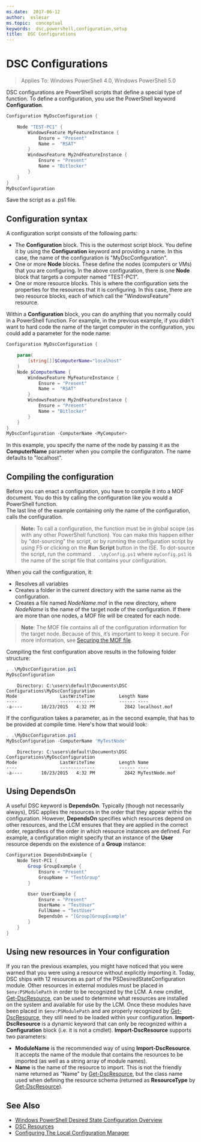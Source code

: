 ```yaml
---
ms.date:  2017-06-12
author:  eslesar
ms.topic:  conceptual
keywords:  dsc,powershell,configuration,setup
title:  DSC Configurations
---
```


# DSC Configurations

>Applies To: Windows PowerShell 4.0, Windows PowerShell 5.0

DSC configurations are PowerShell scripts that define a special type of function. 
To define a configuration, you use the PowerShell keyword **Configuration**.

```powershell
Configuration MyDscConfiguration {

	Node "TEST-PC1" {
		WindowsFeature MyFeatureInstance {
			Ensure = "Present"
			Name =	"RSAT"
		}
		WindowsFeature My2ndFeatureInstance {
			Ensure = "Present"
			Name = "Bitlocker"
		}
	}
}
MyDscConfiguration

```

Save the script as a .ps1 file.

## Configuration syntax

A configuration script consists of the following parts:

- The **Configuration** block. This is the outermost script block. You define it by using the **Configuration** keyword and providing a name. In this case, the name of the configuration is "MyDscConfiguration".
- One or more **Node** blocks. These define the nodes (computers or VMs) that you are configuring. In the above configuration, there is one **Node** block that targets a computer named "TEST-PC1".
- One or more resource blocks. This is where the configuration sets the properties for the resources that it is configuring. In this case, there are two resource blocks, each of which call the "WindowsFeature" resource.

Within a **Configuration** block, you can do anything that you normally could in a PowerShell function. For example, in the previous example, if you didn't want to hard code the name of the 
target computer in the configuration, you could add a parameter for the node name:

```powershell
Configuration MyDscConfiguration {

	param(
        [string[]]$ComputerName="localhost"
    )
	Node $ComputerName {
		WindowsFeature MyFeatureInstance {
			Ensure = "Present"
			Name =	"RSAT"
		}
		WindowsFeature My2ndFeatureInstance {
			Ensure = "Present"
			Name = "Bitlocker"
		}
	}
}
MyDscConfiguration -ComputerName <MyComputer>

```

In this example, you specify the name of the node by passing it as the **ComputerName** parameter when you compile the configuraton. The name defaults to "localhost".

## Compiling the configuration

Before you can enact a configuration, you have to compile it into a MOF document. 
You do this by calling the configuration like you would a PowerShell function.  
The last line of the example containing only the name of the configuration, calls the configuration.

>**Note:** To call a configuration, the function must be in global scope (as with any other PowerShell function). 
>You can make this happen either by "dot-sourcing" the script, 
>or by running the configuration script by using F5 or clicking on the **Run Script** button in the ISE. 
>To dot-source the script, run the command `. .\myConfig.ps1` where `myConfig.ps1` is the name of the script file that contains your configuration.

When you call the configuration, it:

- Resolves all variables 
- Creates a folder in the current directory with the same name as the configuration.
- Creates a file named _NodeName_.mof in the new directory, where _NodeName_ is the name of the target node of the configuration. 
	If there are more than one nodes, a MOF file will be created for each node.

>**Note**: The MOF file contains all of the configuration information for the target node. Because of this, it’s important to keep it secure. 
>For more information, see [Securing the MOF file](secureMOF.md).

Compiling the first configuration above results in the following folder structure:

```powershell
. .\MyDscConfiguration.ps1
MyDscConfiguration
```

```
    Directory: C:\users\default\Documents\DSC Configurations\MyDscConfiguration
Mode                LastWriteTime         Length Name                                                                                              
----                -------------         ------ ----                                                                                         
-a----       10/23/2015   4:32 PM           2842 localhost.mof
```  

If the configuration takes a parameter, as in the second example, that has to be provided at compile time. Here's how that would look:

```powershell
. .\MyDscConfiguration.ps1
MyDscConfiguration -ComputerName 'MyTestNode'
```

```
    Directory: C:\users\default\Documents\DSC Configurations\MyDscConfiguration
Mode                LastWriteTime         Length Name                                                                                              
----                -------------         ------ ----                                                                                         
-a----       10/23/2015   4:32 PM           2842 MyTestNode.mof
```      

## Using DependsOn

A useful DSC keyword is **DependsOn**. Typically (though not necessarily always), DSC applies the resources in the order that they appear within the configuration. 
However, **DependsOn** specifies which resources depend on other resources, and the LCM ensures that they are applied in the correct order, 
regardless of the order in which resource instances are defined. 
For example, a configuration might specify that an instance of the **User** resource depends on the existence of a **Group** instance:

```powershell
Configuration DependsOnExample {
    Node Test-PC1 {
        Group GroupExample {
            Ensure = "Present"
            GroupName = "TestGroup"
        }

        User UserExample {
            Ensure = "Present"
            UserName = "TestUser"
            FullName = "TestUser"
            DependsOn = "[Group]GroupExample"
        }
    }
}

```

## Using new resources in Your configuration

If you ran the previous examples, you might have noticed that you were warned that you were using a resource without explicitly importing it.
Today, DSC ships with 12 resources as part of the PSDesiredStateConfiguration module. 
Other resources in external modules must be placed in `$env:PSModulePath` in order to be recognized by the LCM. 
A new cmdlet, [Get-DscResource](https://technet.microsoft.com/en-us/library/dn521625.aspx), 
can be used to determine what resources are installed on the system and available for use by the LCM. 
Once these modules have been placed in `$env:PSModulePath` and are properly recognized by [Get-DscResource](https://technet.microsoft.com/en-us/library/dn521625.aspx), 
they still need to be loaded within your configuration. 
**Import-DscResource** is a dynamic keyword that can only be recognized within a **Configuration** block (i.e. it is not a cmdlet). 
**Import-DscResource** supports two parameters:
- **ModuleName** is the recommended way of using **Import-DscResource**. It accepts the name of the module that contains the resources to be imported (as well as a string array of module names). 
- **Name** is the name of the resource to import. This is not the friendly name returned as "Name" by [Get-DscResource](https://technet.microsoft.com/en-us/library/dn521625.aspx), but the class name used when defining the resource schema (returned as **ResourceType** by [Get-DscResource](https://technet.microsoft.com/en-us/library/dn521625.aspx)). 

## See Also
* [Windows PowerShell Desired State Configuration Overview](overview.md)
* [DSC Resources](resources.md)
* [Configuring The Local Configuration Manager](metaConfig.md)

